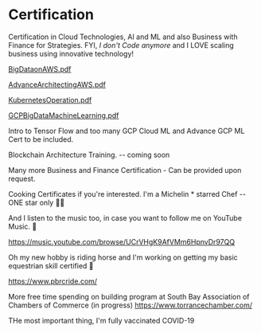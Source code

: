 # Certification

Certification in Cloud Technologies, AI and ML and also Business with Finance for Strategies. 
FYI, *I don't Code anymore* and I LOVE scaling business using innovative technology!



[BigDataonAWS.pdf](https://github.com/ellisme81/Certification/files/7967179/BigDataonAWS.pdf)



[AdvanceArchitectingAWS.pdf](https://github.com/ellisme81/Certification/files/7967213/AdvanceArchitectingAWS.pdf)



[KubernetesOperation.pdf](https://github.com/ellisme81/Certification/files/7967214/KubernetesOperation.pdf)



[GCPBigDataMachineLearning.pdf](https://github.com/ellisme81/Certification/files/7967228/GCPBigDataMachineLearning.pdf)


Intro to Tensor Flow and too many GCP Cloud ML and Advance GCP ML Cert to be included. 



Blockchain Architecture Training. -- coming soon



Many more Business and Finance Certification - Can be provided upon request.




Cooking Certificates if you're interested. I'm a Michelin * starred Chef -- ONE star only 👩‍🍳




And I listen to the music too, in case you want to follow me on YouTube Music. 🎸

https://music.youtube.com/browse/UCrVHgK9AfVMm6HpnvDr97QQ





Oh my new hobby is riding horse and I'm working on getting my basic equestrian skill certified 🏇

https://www.pbrcride.com/ 


More free time spending on building program at South Bay Association of Chambers of Commerce (in progress)
https://www.torrancechamber.com/



THe most important thing, I'm fully vaccinated COVID-19


